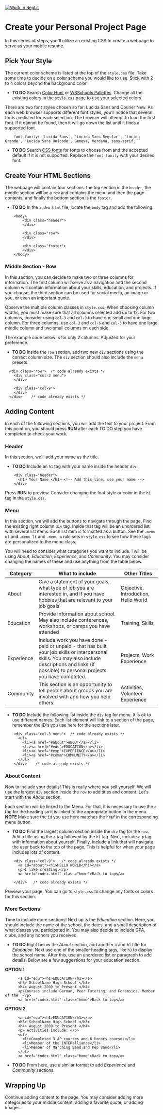[![Work in Repl.it](https://classroom.github.com/assets/work-in-replit-14baed9a392b3a25080506f3b7b6d57f295ec2978f6f33ec97e36a161684cbe9.svg)](https://classroom.github.com/online_ide?assignment_repo_id=3908558&assignment_repo_type=AssignmentRepo)
# Create your Personal Project Page
In this series of steps, you'll utilize an existing CSS to create a webpage to serve as your mobile resume. 

## Pick Your Style
The current color scheme is listed at the top of the `style.css` file. Take some time to decide on a color scheme you would like to use. Stick with 2 to 4 colors beyond the background color. 

- **TO DO** Search [Color Hunt](https://colorhunt.co/) or [W3Schools Pallettes](https://www.w3schools.com/colors/colors_palettes.asp). Change all the existing colors in the `style.css` page to use your selected colors. 

There are two font styles chosen so far: Lucida Sans and Courier New. As each web browser supports different font styles, you'll notice that several fonts are listed for each selection. The browser will attempt to load the first font. If it cannot be found, then it will go down the list until it finds a supported font. 

```
    font-family: 'Lucida Sans', 'Lucida Sans Regular', 'Lucida Grande', 'Lucida Sans Unicode', Geneva, Verdana, sans-serif;
```

- **TO DO** Search [CSS fonts](https://www.w3.org/Style/Examples/007/fonts.en.html) for fonts to choose from and the accepted default if it is not supported. Replace the `font-family` with your desired font. 


## Create Your HTML Sections
The webpage will contain four sections: the top section is the `header`, the middle section will be a `row` and contains the menu and then the page contents, and finally the bottom section is the `footer`. 
- **TO DO** In the `index.html` file, locate the `body` tag and add the following: 
```
    <body>
        <div class="header">
        </div>
        
        <div class="row">
        </div>
        
        <div class="footer">
        </div>
    </body>
```

### Middle Section - Row 
In this section, you can decide to make two or three columns for information. The first column will serve as a navigation and the second column will contain information about your skills, education, and projects. If you choose, the third section can be used for social media, an image or you, or even an important quote. 

Observe the multiple column classes in `style.css`. When choosing column widths, you must make sure that all columns selected add up to 12. For two columns, consider using `col-3` and `col-9` to have one small and one large column. For three columns, use `col-3` and `col-6` and `col-3` to have one large middle column and two small columns on each side. 

The example code below is for only 2 columns. Adjusted for your preference. 
- **TO DO** Inside the `row` section, add two new `div` sections using the correct column size. The `div` section should also include the `menu` presets. 

```
  <div class="row">  /* code already exists */
    <div class="col-3 menu">
    </div>

    <div class="col-9">
    </div>
  </div>    /* code already exists */
```

## Adding Content 
In each of the following sections, you will add the text to your project. From this point on, you should press **RUN** after each TO DO step you have completed to check your work. 

### Header 
In this section, we'll add your name as the title. 
- **TO DO** Include an `h1` tag with your name inside the header `div`. 

```
    <div class="header">
      <h1> Your Name </h1> <!-- Add this line, use your name -->
    </div>
```
Press **RUN** to preview. Consider changing the font style or color in the `h1` tag in the `style.css`. 

### Menu 
In this section, we will add the buttons to navigate through the page. Find the existing right column `div` tag. Inside that tag will be an unordered list with several list items. Each list item is formatted as a button. See the `.menu ul` and `.menu li` and `.menu a` rule sets in `style.css` to see how these tags are personalized to the menu class. 

You will need to consider what categories you want to include. I will be using *About*, *Education*, *Experience*, and *Community*. You may consider changing the names of these and use anything from the table below. 

| Category | What to include | Other Titles |
| --- | --- | --- |
| About | Give a statement of your goals, what type of job you are interested in, and if you have hobbies that are relevant to your job goals | Objective, Introduction, Hello World |
| Education | Provide information about school. May also include conferences, workshops, or camps you have attended | Training, Skills |
| Experience | Include work you have done - paid or unpaid - that has built your job skills or interpersonal skills. You may also include descriptions and links (if possible) to personal projects you have completed. | Projects, Work Experience |
| Community | This section is an opportunity to tell people about groups you are involved with and how you help others. | Activities, Volunteer Experience |

- **TO DO** Include the following list inside the `div` tag for menu. It is ok to use different names. Each list element will link to a section of the page, remember the ID's you use here for the sections later. 

```
    <div class="col-3 menu">  /* code already exists */
      <ul>
        <li><a href="#about">ABOUT</a></li>
        <li><a href="#edu">EDUCATION</a></li>
        <li><a href="#exp">EXPERIENCE</a></li>
        <li><a href="#comm">COMMUNITY</a></li>
      </ul>
    </div>    /* code already exists */
```

### About Content 
Now to include your details!  This is really where you sell yourself. We will use the largest `div` section inside the `row` to add titles and content. Let's start with the *About* section. 

Each section will be linked to the Menu. For that, it is necessary to use the `a` tag for the heading so it is linked to the appropriate button in the menu. **NOTE** Make sure the `id` you use here matches the `href` in the corresponding menu button. 

- **TO DO** Find the largest column section inside the `div` tag for the `row`. Add a title using the `a` tag followed by the `h1` tag. Next, include a `p` tag with information about yourself. Finally, include a link that will navigate the user back to the top of the page. This is helpful for when your page includes lots of content. 

```
    <div class="col-9">   /* code already exists */
      <a id="about"><h1>HELLO WORLD</h1></a>
      <p>I like creating.</p>
      <a href="index.html" class="home">Back to top</a>

    </div>   /* code already exists */
```

Preview your page. You can go to `style.css` to change any fonts or colors for this section. 

### More Sections 

Time to include more sections! Next up is the *Education* section. Here, you should include the name of the school, the dates, and a small description of what classes you participated in. You may also decide to include GPA, clubs, and any honors you received. 

- **TO DO** Right below the *About* section, add another `a` and `h1` title for *Education*. Next use one of the smaller heading tags, like `h3` to display the school name. After this, use an unordered list or paragraph to add details. Below are a few suggestions for your education section. 

**OPTION 1**
```
      <a id="edu"><h1>EDUCATION</h1></a>
      <h3> SchoolName High School </h3>
      <h4> August 2000 to Present </h4>
      <p>Courses include German, Peer Tutoring, and Forensics. Member of the  </p>
      <a href="index.html" class="home">Back to top</a>
```

**OPTION 2**
```
      <a id="edu"><h1>EDUCATION</h1></a>
      <h3> SchoolName High School </h3>
      <h4> August 2000 to Present </h4>
      <p> Activities include: </p>
      <ul>  
        <li>Completed 3 AP courses and 6 Honors courses</li>
        <li>Member of the INTERalliance</li>
        <li>Member of Marching Band and Pep Band</li>
      </ul>
      <a href="index.html" class="home">Back to top</a>
```

- **TO DO** From here, use a similar format to add *Experience* and *Community* sections. 

## Wrapping Up

Continue adding content to the page. You may consider adding more categories to your middle content, adding a favorite quote, or adding images. 
